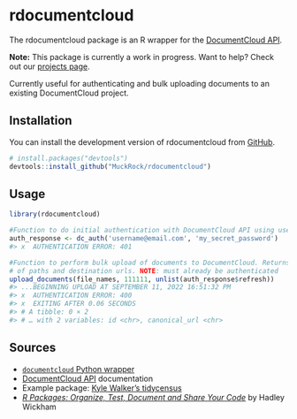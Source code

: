 
<!-- README.md is generated from README.Rmd. Please edit that file -->

# rdocumentcloud

<!-- badges: start -->
<!-- badges: end -->

The rdocumentcloud package is an R wrapper for the [DocumentCloud
API](https://www.documentcloud.org/help/api).

**Note:** This package is currently a work in progress. Want to help?
Check out our [projects
page](https://github.com/orgs/MuckRock/projects/2).

Currently useful for authenticating and bulk uploading documents to an
existing DocumentCloud project.

## Installation

You can install the development version of rdocumentcloud from
[GitHub](https://github.com/MuckRock/rdocumentcloud).

``` r
# install.packages("devtools")
devtools::install_github("MuckRock/rdocumentcloud")
```

## Usage

``` r
library(rdocumentcloud)

#Function to do initial authentication with DocumentCloud API using username and password.
auth_response <- dc_auth('username@email.com', 'my_secret_password')
#> x  AUTHENTICATION ERROR: 401

#Function to perform bulk upload of documents to DocumentCloud. Returns a dataframe
# of paths and destination urls. NOTE: must already be authenticated
upload_documents(file_names, 111111, unlist(auth_response$refresh))
#> ...BEGINNING UPLOAD AT SEPTEMBER 11, 2022 16:51:32 PM 
#> x  AUTHENTICATION ERROR: 400 
#> x  EXITING AFTER 0.06 SECONDS
#> # A tibble: 0 × 2
#> # … with 2 variables: id <chr>, canonical_url <chr>
```

<!--## Example

This is a basic example which shows you how to solve a common problem:

```{r example} (this executes)
library(rdocumentcloud)
## basic example code
```

What is special about using `README.Rmd` instead of just `README.md`? You can include R chunks like so:


```r
summary(cars)
#>      speed           dist       
#>  Min.   : 4.0   Min.   :  2.00  
#>  1st Qu.:12.0   1st Qu.: 26.00  
#>  Median :15.0   Median : 36.00  
#>  Mean   :15.4   Mean   : 42.98  
#>  3rd Qu.:19.0   3rd Qu.: 56.00  
#>  Max.   :25.0   Max.   :120.00
```

 You'll still need to render `README.Rmd` regularly, to keep `README.md` up-to-date. `devtools::build_readme()` is handy for this. You could also use GitHub Actions to re-render `README.Rmd` every time you push. An example workflow can be found here: <https://github.com/r-lib/actions/tree/v1/examples>.-->

## Sources

-   [`documentcloud` Python
    wrapper](https://documentcloud.readthedocs.io/en/latest/)
-   [DocumentCloud API](https://www.documentcloud.org/help/api)
    documentation
-   Example package: [Kyle Walker’s
    tidycensus](https://github.com/walkerke/tidycensus)
-   *[R Packages: Organize, Test, Document and Share Your
    Code](https://r-pkgs.org/)* by Hadley Wickham
